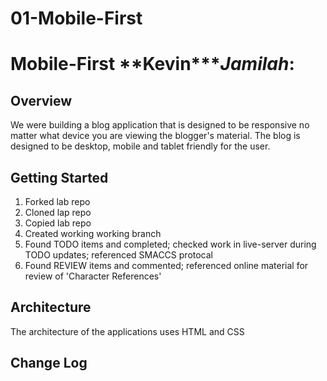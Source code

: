 # 01-Mobile-First

# Mobile-First  **Kevin****Jamilah*:

## Overview
We were building a blog application that is designed to be responsive no matter what device you are viewing the blogger's material. 
The blog is designed to be desktop, mobile and tablet friendly for the user. 

## Getting Started
1. Forked lab repo
2. Cloned lap repo
3. Copied lab repo
4. Created working working branch
5. Found TODO items and completed; checked work in live-server during TODO updates; referenced SMACCS protocal 
6. Found REVIEW items and commented; referenced online material for review of 'Character References' 

## Architecture
The architecture of the applications uses HTML and CSS

## Change Log

<!-- Use this are to document the iterative changes made to your application as each feature is successfully implemented. Use time stamps. Here's an examples:

01-01-2001 4:59pm - Application now has a fully-functional express server, with GET and POST routes for the book resource.

## Credits and Collaborations
Kevin and Jamilah pair programmed this application to completion. 
Reference for 'Character Reference" https://dev.w3.org/html5/html-author/charref 
Favicon was used for social media icons https://favicon.io/ 

--> 
